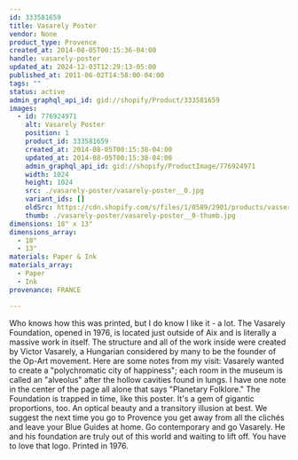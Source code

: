 ```yaml
---
id: 333581659
title: Vasarely Poster
vendor: None
product_type: Provence
created_at: 2014-08-05T00:15:36-04:00
handle: vasarely-poster
updated_at: 2024-12-03T12:29:13-05:00
published_at: 2011-06-02T14:58:00-04:00
tags: ""
status: active
admin_graphql_api_id: gid://shopify/Product/333581659
images:
  - id: 776924971
    alt: Vasarely Poster
    position: 1
    product_id: 333581659
    created_at: 2014-08-05T00:15:38-04:00
    updated_at: 2014-08-05T00:15:38-04:00
    admin_graphql_api_id: gid://shopify/ProductImage/776924971
    width: 1024
    height: 1024
    src: ./vasarely-poster/vasarely-poster__0.jpg
    variant_ids: []
    oldSrc: https://cdn.shopify.com/s/files/1/0589/2901/products/vasserelly-poster.jpeg?v=1407212138
    thumb: ./vasarely-poster/vasarely-poster__0-thumb.jpg
dimensions: 18" x 13"
dimensions_array:
  - 18"
  - 13"
materials: Paper & Ink
materials_array:
  - Paper
  - Ink
provenance: FRANCE

---
```


Who knows how this was printed, but I do know I like it - a lot. The Vasarely Foundation, opened in 1976, is located just outside of Aix and is literally a massive work in itself. The structure and all of the work inside were created by Victor Vasarely, a Hungarian considered by many to be the founder of the Op-Art movement. Here are some notes from my visit: Vasarely wanted to create a "polychromatic city of happiness"; each room in the museum is called an "alveolus" after the hollow cavities found in lungs. I have one note in the center of the page all alone that says "Planetary Folklore." The Foundation is trapped in time, like this poster. It's a gem of gigantic proportions, too. An optical beauty and a transitory illusion at best. We suggest the next time you go to Provence you get away from all the clichés and leave your Blue Guides at home. Go contemporary and go Vasarely. He and his foundation are truly out of this world and waiting to lift off. You have to love that logo. Printed in 1976.